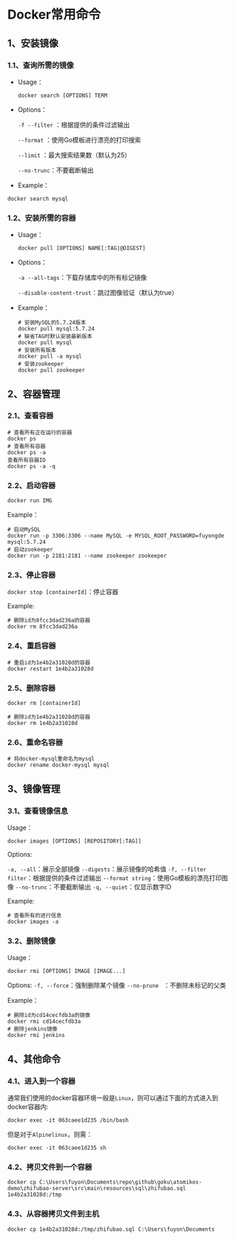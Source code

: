 # Docker常用命令

## 1、安装镜像

### 1.1、查询所需的镜像

- Usage：

  `docker search [OPTIONS] TERM`

- Options：

  `-f --filter` ：根据提供的条件过滤输出

  `--format` ：使用Go模板进行漂亮的打印搜索

  `--limit` ：最大搜索结果数（默认为25）

  `--no-trunc`：不要截断输出

- Example：

```shell
docker search mysql
```

### 1.2、安装所需的容器

- Usage：

  `docker pull [OPTIONS] NAME[:TAG|@DIGEST]`

- Options：

  `-a --all-tags`：下载存储库中的所有标记镜像
  
  `--disable-content-trust`：跳过图像验证（默认为true）

- Example：

  ```shell
  # 安装MySQL的5.7.24版本
  docker pull mysql:5.7.24
  # 缺省TAG时默认安装最新版本
  docker pull mysql
  # 安装所有版本
  docker pull -a mysql
  # 安装zookeeper
  docker pull zookeeper
  ```

## 2、容器管理

### 2.1、查看容器

```shell
# 查看所有正在运行的容器
docker ps
# 查看所有容器
docker ps -a
查看所有容器ID
docker ps -a -q
```

### 2.2、启动容器

`docker run IMG`

Example：

```shell
# 启动MySQL
docker run -p 3306:3306 --name MySQL -e MYSQL_ROOT_PASSWORD=fuyongde mysql:5.7.24
# 启动zookeeper
docker run -p 2181:2181 --name zookeeper zookeeper
```

### 2.3、停止容器

`docker stop [containerId]`：停止容器

Example:

```shell
# 删除id为8fcc3dad236a的容器
docker rm 8fcc3dad236a
```

### 2.4、重启容器

```shell
# 重启id为1e4b2a31028d的容器
docker restart 1e4b2a31028d
```

### 2.5、删除容器

`docker rm [containerId]`

```shell
# 删除id为1e4b2a31028d的容器
docker rm 1e4b2a31028d
```

### 2.6、重命名容器

```shell
# 将docker-mysql重命名为mysql
docker rename docker-mysql mysql
```

## 3、镜像管理

### 3.1、查看镜像信息

Usage：

`docker images [OPTIONS] [REPOSITORY[:TAG]]`

Options:

`-a, --all`：展示全部镜像
​    `--digests`：展示镜像的哈希值
`-f, --filter filter`：根据提供的条件过滤输出
​    `--format string`：使用Go模板的漂亮打印图像
​    `--no-trunc`：不要截断输出
`-q, --quiet`：仅显示数字ID

Example:

```shell
# 查看所有的进行信息
docker images -a
```

### 3.2、删除镜像

Usage：

`docker rmi [OPTIONS] IMAGE [IMAGE...]`

Options:
 `-f, --force`：强制删除某个镜像
 `--no-prune ` ：不删除未标记的父类

Example：

```shell
# 删除id为cd14cecfdb3a的镜像
docker rmi cd14cecfdb3a
# 删除jenkins镜像
docker rmi jenkins
```

## 4、其他命令

### 4.1、进入到一个容器

通常我们使用的docker容器环境一般是`Linux`，则可以通过下面的方式进入到docker容器内:

`docker exec -it 063caee1d235 /bin/bash`

但是对于`Alpinelinux`，则需：

`docker exec -it 063caee1d235 sh`

### 4.2、拷贝文件到一个容器

`docker cp C:\Users\fuyon\Documents\repo\github\goku\atomikos-demo\zhifubao-server\src\main\resources\sql\zhifubao.sql 1e4b2a31028d:/tmp`

### 4.3、从容器拷贝文件到主机

`docker cp 1e4b2a31028d:/tmp/zhifubao.sql C:\Users\fuyon\Documents`